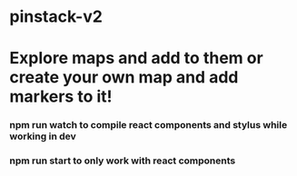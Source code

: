 # pinstack-v2

# Explore maps and add to them or create your own map and add markers to it! 

### npm run watch to compile react components and stylus while working in dev

### npm run start to only work with react components
